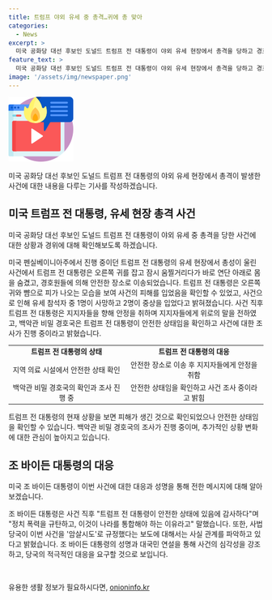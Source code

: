 ```yaml
---
title: 트럼프 야외 유세 중 총격…귀에 총 맞아
categories:
  - News
excerpt: >
  미국 공화당 대선 후보인 도널드 트럼프 전 대통령이 야외 유세 현장에서 총격을 당하고 경호원에 의해 안전장치를 가동되었습니다. 트럼프 전 대통령은 오른쪽 귀에 총알이 스치며 살짝 피를 흘렸고, 경호원들에 둘러쌓여 유세장을 떠났습니다. 백악관 비밀경호국은 사건을 조사 중이며, 총격범은 현장에서 사망한 것으로 알려졌습니다. 조 바이든 대통령은 이를 규탄하며 국가 통합을 강조했습니다. 현재 트럼프 전 대통령은 안전한 상태이며 사건은 계속 조사중입니다.
feature_text: >
  미국 공화당 대선 후보인 도널드 트럼프 전 대통령이 야외 유세 현장에서 총격을 당하고 경호원에 의해 안전장치를 가동되었습니다. 트럼프 전 대통령은 오른쪽 귀에 총알이 스치며 살짝 피를 흘렸고, 경호원들에 둘러쌓여 유세장을 떠났습니다. 백악관 비밀경호국은 사건을 조사 중이며, 총격범은 현장에서 사망한 것으로 알려졌습니다. 조 바이든 대통령은 이를 규탄하며 국가 통합을 강조했습니다. 현재 트럼프 전 대통령은 안전한 상태이며 사건은 계속 조사중입니다.
image: '/assets/img/newspaper.png'
---
```


<p><img src="/assets/img/news.png" alt="rentncar 속보" /></p>

<p>미국 공화당 대선 후보인 도널드 트럼프 전 대통령의 야외 유세 현장에서 총격이 발생한 사건에 대한 내용을 다루는 기사를 작성하겠습니다.</p>

<h2 data-ke-size="size26">미국 트럼프 전 대통령, 유세 현장 총격 사건</h2>

<p>미국 공화당 대선 후보인 도널드 트럼프 전 대통령이 야외 유세 중 총격을 당한 사건에 대한 상황과 경위에 대해 확인해보도록 하겠습니다.</p>

<p data-ke-size="size16">미국 펜실베이니아주에서 진행 중이던 트럼프 전 대통령의 유세 현장에서 총성이 울린 사건에서 트럼프 전 대통령은 오른쪽 귀를 잡고 잠시 움찔거리다가 바로 연단 아래로 몸을 숨겼고, 경호원들에 의해 안전한 장소로 이송되었습니다. 트럼프 전 대통령은 오른쪽 귀와 뺨으로 피가 나오는 모습을 보여 사건의 피해를 입었음을 확인할 수 있었고, 사건으로 인해 유세 참석자 중 1명이 사망하고 2명이 중상을 입었다고 밝혀졌습니다. 사건 직후 트럼프 전 대통령은 지지자들을 향해 안정을 취하며 지지자들에게 위로의 말을 전하였고, 백악관 비밀 경호국은 트럼프 전 대통령이 안전한 상태임을 확인하고 사건에 대한 조사가 진행 중이라고 밝혔습니다.</p>

<table>
  <tr>
    <td style="text-align: center; height: 17px;"><b>트럼프 전 대통령의 상태</b></td>
    <td style="text-align: center; height: 17px;"><b>트럼프 전 대통령의 대응</b></td>
  </tr>
  <tr>
    <td style="text-align: center; height: 17px;">지역 의료 시설에서 안전한 상태 확인</td>
    <td style="text-align: center; height: 17px;">안전한 장소로 이송 후 지지자들에게 안정을 취함</td>
  </tr>
  <tr>
    <td style="text-align: center; height: 17px;">백악관 비밀 경호국의 확인과 조사 진행 중</td>
    <td style="text-align: center; height: 17px;">안전한 상태임을 확인하고 사건 조사 중이라고 밝힘</td>
  </tr>
</table>

<p data-ke-size="size16">트럼프 전 대통령의 현재 상황을 보면 피해가 생긴 것으로 확인되었으나 안전한 상태임을 확인할 수 있습니다. 백악관 비밀 경호국의 조사가 진행 중이며, 추가적인 상황 변화에 대한 관심이 높아지고 있습니다.</p>

<h2 data-ke-size="size26">조 바이든 대통령의 대응</h2>

<p>미국 조 바이든 대통령이 이번 사건에 대한 대응과 성명을 통해 전한 메시지에 대해 알아보겠습니다.</p>

<p data-ke-size="size16">조 바이든 대통령은 사건 직후 "트럼프 전 대통령이 안전한 상태에 있음에 감사하다"며 "정치 폭력을 규탄하고, 이것이 나라를 통합해야 하는 이유라고" 말했습니다. 또한, 사법당국이 이번 사건을 '암살시도'로 규정했다는 보도에 대해서는 사실 관계를 파악하고 있다고 밝혔습니다. 조 바이든 대통령의 성명과 대국민 연설을 통해 사건의 심각성을 강조하고, 당국의 적극적인 대응을 요구할 것으로 보입니다.</p>

<p data-ke-size="size16">&nbsp;</p>
유용한 생활 정보가 필요하시다면, <a href="https://onioninfo.kr" rel="dofollow">onioninfo.kr</a>


